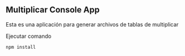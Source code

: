 

## Multiplicar Console App

Esta es una aplicación para generar archivos de tablas de multiplicar

Ejecutar comando

```
npm install
```
